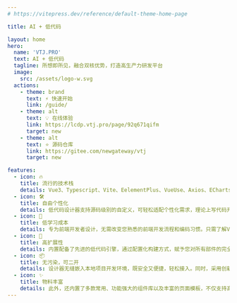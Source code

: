 ```yaml
---
# https://vitepress.dev/reference/default-theme-home-page

title: AI + 低代码

layout: home
hero:
  name: 'VTJ.PRO'
  text: AI + 低代码
  tagline: 所想即所见，融合双核优势，打造高生产力研发平台
  image:
    src: /assets/logo-w.svg
  actions:
    - theme: brand
      text: ⚡ 快速开始
      link: /guide/
    - theme: alt
      text: 💡 在线体验
      link: https://lcdp.vtj.pro/page/92q671qifm
      target: new
    - theme: alt
      text: ⭐ 源码仓库
      link: https://gitee.com/newgateway/vtj
      target: new

features:
  - icon: 🔥
    title: 流行的技术栈
    details: Vue3、Typescript、Vite、EelementPlus、VueUse、Axios、ECharts、Lodash、Monaco Editor、Prettier 等。
  - icon: 🛠️
    title: 自由个性化
    details: 低代码设计器支持源码级别的自定义，可轻松适配个性化需求，理论上写代码开发能实现的在设计器上都能完成。
  - icon: 🚩
    title: 低学习成本
    details: 专为前端开发者设计，无需改变您熟悉的前端开发流程和编码习惯。只需了解Vue，即可轻松上手，实现无缝对接，真正做到零学习成本。
  - icon: 🚀️
    title: 高扩展性
    details: 内置配备了先进的低代码引擎，通过配置化构建方式，赋予您对所有部件的完全自定义能力。您可以单独运用此引擎，自主打造专属的低代码平台。
  - icon: 📦
    title: 无污染，可二开
    details: 设计器无缝嵌入本地项目开发环境，既安全又便捷，轻松接入。同时，采用创新的设计器和渲染器分离模式，确保项目代码保持纯净，不受任何污染，并且产物支持二次开发。
  - icon: ✨
    title: 物料丰富
    details: 此外，还内置了多款常用、功能强大的组件库以及丰富的页面模板，不仅支持高度定制，还提供了可复用的区块组件，助您高效构建出色的应用。
---
```


